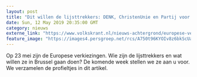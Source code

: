 ```yaml
---
layout: post
title: "Dit willen de lijsttrekkers: DENK, ChristenUnie en Partij voor de Dieren"
date: Sun, 12 May 2019 20:35:00 GMT
category: nieuws
externe_link: "https://www.volkskrant.nl/nieuws-achtergrond/europese-verkiezingen-dit-willen-de-lijsttrekkers~bb7675c4/"
feature_image: "https://images4.persgroep.net/rcs/A750t96KYOIv8z6bkScUalx4tco/diocontent/136892245/_focus/0.5102639296187683/0.572265625/_fill/320/320?appId=93a17a8fd81db0de025c8abd1cca1279&quality=0.85"
---
```


Op 23 mei zijn de Europese verkiezingen. Wie zijn de lijsttrekkers en wat willen ze in Brussel gaan doen? De komende week stellen we ze aan u voor. We verzamelen de profieltjes in dit artikel.
